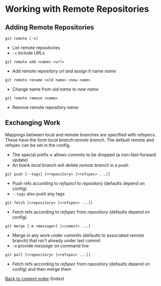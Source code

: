 # Working with Remote Repositories

## Adding Remote Repositories

```
git remote [-v]
```

* List remote repositories
* `-v` include URLs

```
git remote add <name> <url>
```

* Add remote repository *url* and assign it name *name*

```
git remote rename <old name> <new name>
```

* Change name from *old name* to *new name*

```
git remote remove <name>
```

* Remove remote repository *name*

## Exchanging Work

Mappings between local and remote branches are specified with refspecs.
These have the form *local branch*:*remote branch*.  The default remote
and refspec can be set in the config.

* The special prefix **+** allows commits to be dropped (a
  non-fast-forward update)
* An blank *local branch* will delete *remote branch* in a push

```
git push [--tags] [<repository> [<refspec> ...]]
```

* Push refs according to *refspect* to *repository* (defaults depend
  on config)
* `--tags` also push any tags

```
git fetch [<repository> [<refspec> ...]]
```

* Fetch refs according to *refspec* from *repository* (defaults depend
  on config)

```
git merge [-m <message>] [<commit> ...]
```

* Merge in any work under *commit*s (defaults to associated remote
  branch) that isn't already under last commit
* `-m` provide *message* on command line

```
git pull [<repository> [<refspec> ...]]
```

* Fetch refs according to *refspec* from *repository* (defaults depend
  on config) and then merge them


[Back to content index](Home.md) (Index)